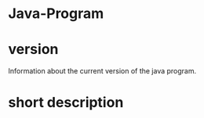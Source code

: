 # Java-Program

# version
Information about the current version of the java program.

# short description

